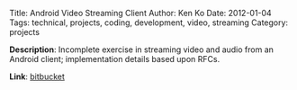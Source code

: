 Title: Android Video Streaming Client 
Author: Ken Ko
Date: 2012-01-04
Tags: technical, projects, coding, development, video, streaming
Category: projects

**Description**: Incomplete exercise in streaming video and audio 
from an Android client; implementation details based upon RFCs.

**Link**: [bitbucket](https://bitbucket.org/kennethko/vidyastreamin)

